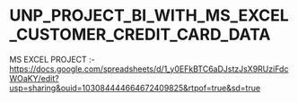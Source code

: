 # UNP_PROJECT_BI_WITH_MS_EXCEL_CUSTOMER_CREDIT_CARD_DATA


MS EXCEL PROJECT :- https://docs.google.com/spreadsheets/d/1_y0EFkBTC6aDJstzJsX9RUziFdcWOaKY/edit?usp=sharing&ouid=103084444664672409825&rtpof=true&sd=true
